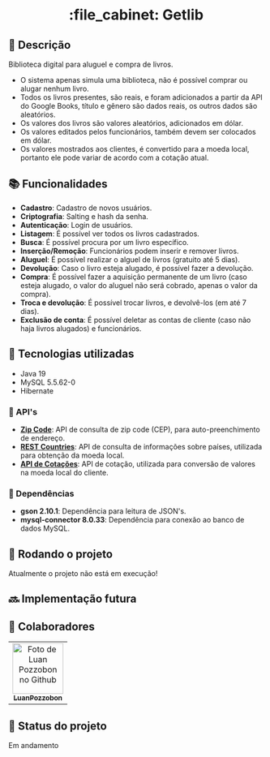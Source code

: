 <h1 align="center">:file_cabinet: Getlib</h1>

## :memo: Descrição
Biblioteca digital para aluguel e compra de livros.
* O sistema apenas simula uma biblioteca, não é possível comprar ou alugar nenhum livro.
* Todos os livros presentes, são reais, e foram adicionados a partir da API do Google Books, título e gênero são dados reais, os outros dados são aleatórios.
* Os valores dos livros são valores aleatórios, adicionados em dólar.
* Os valores editados pelos funcionários, também devem ser colocados em dólar.
* Os valores mostrados aos clientes, é convertido para a moeda local, portanto ele pode variar de acordo com a cotação atual.

## :books: Funcionalidades
* <b>Cadastro</b>: Cadastro de novos usuários.
* <b>Criptografia</b>: Salting e hash da senha.
* <b>Autenticação</b>: Login de usuários.
* <b>Listagem</b>: É possível ver todos os livros cadastrados.
* <b>Busca</b>: É possível procura por um livro específico.
* <b>Inserção/Remoção</b>: Funcionários podem inserir e remover livros.
* <b>Aluguel</b>: É possível realizar o alguel de livros (gratuito até 5 dias).
* <b>Devolução</b>: Caso o livro esteja alugado, é possível fazer a devolução.
* <b>Compra</b>: É possível fazer a aquisição permanente de um livro (caso esteja alugado, o valor do aluguel não será cobrado, apenas o valor da compra).
* <b>Troca e devolução</b>: É possível trocar livros, e devolvê-los (em até 7 dias).
* <b>Exclusão de conta</b>: É possível deletar as contas de cliente (caso não haja livros alugados) e funcionários.

## :wrench: Tecnologias utilizadas
* Java 19
* MySQL 5.5.62-0
* Hibernate

### :hammer: API's
* <b>[Zip Code](https://zipcodebase.com/)</b>: API de consulta de zip code (CEP), para auto-preenchimento de endereço.
* <b>[REST Countries](https://restcountries.com/)</b>: API de consulta de informações sobre países, utilizada para obtenção da moeda local.
* <b>[API de Cotações](https://docs.awesomeapi.com.br/api-de-moedas)</b>: API de cotação, utilizada para conversão de valores na moeda local do cliente.

### :hammer: Dependências
* <b>gson 2.10.1</b>: Dependência para leitura de JSON's.
* <b>mysql-connector 8.0.33</b>: Dependência para conexão ao banco de dados MySQL.

## :rocket: Rodando o projeto
Atualmente o projeto não está em execução!

## :soon: Implementação futura

## :handshake: Colaboradores
<table>
    <tr>
        <td align="center">
            <a href="https://github.com/luanpozzobon">
                <img src="https://avatars.githubusercontent.com/u/108753073?v=4" width="100px;" alt="Foto de Luan Pozzobon no Github"/><br>
                <sub>
                    <b>LuanPozzobon</b>
                </sub>
            </a>
        </td>
    </tr>
</table>

## :dart: Status do projeto
Em andamento
